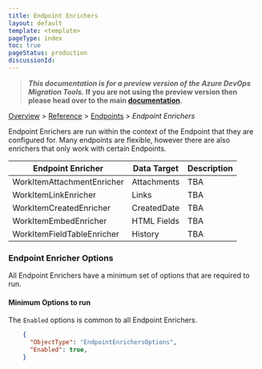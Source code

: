 ```yaml
---
title: Endpoint Enrichers
layout: default
template: <template>
pageType: index
toc: true
pageStatus: production
discussionId: 
---
```


>**_This documentation is for a preview version of the Azure DevOps Migration Tools._ If you are not using the preview version then please head over to the main [documentation](https://nkdagility.com/docs/azure-devops-migration-tools).**


[Overview](.././index.md) > [Reference](../index.md) > [Endpoints](../Endpoints/index.md) > *Endpoint Enrichers*

Endpoint Enrichers are run within the context of the Endpoint that they are configured for. Many endpoints are flexible, however there are also enrichers that only work with certain Endpoints.

| Endpoint Enricher          | Data Target | Description |
| -------------------------- | ----------- | ----------- |
| WorkItemAttachmentEnricher | Attachments | TBA         |
| WorkItemLinkEnricher       | Links       | TBA         |
| WorkItemCreatedEnricher    | CreatedDate | TBA         |
| WorkItemEmbedEnricher      | HTML Fields | TBA         |
| WorkItemFieldTableEnricher | History     | TBA         |


### Endpoint Enricher Options

All Endpoint Enrichers have a minimum set of options that are required to run. 

#### Minimum Options to run

The `Enabled` options is common to all Endpoint Enrichers.


```JSON
    {
      "ObjectType": "EndpointEnrichersOptions",
      "Enabled": true,
    }
```
